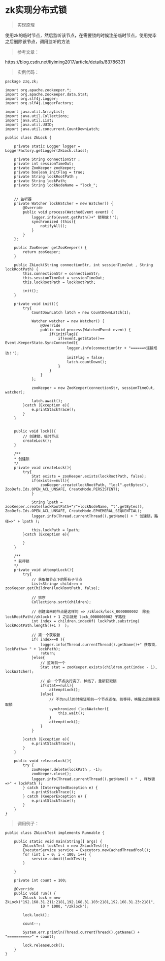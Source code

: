 # zk实现分布式锁

> 实现原理

使用zk的临时节点，然后监听该节点，在需要锁的时候注册临时节点，使用完毕之后删除该节点，调用监听的方法

> 参考文章：

https://blog.csdn.net/liyiming2017/article/details/83786331

> 实例代码：

    package zzq.zk;

    import org.apache.zookeeper.*;
    import org.apache.zookeeper.data.Stat;
    import org.slf4j.Logger;
    import org.slf4j.LoggerFactory;

    import java.util.ArrayList;
    import java.util.Collections;
    import java.util.List;
    import java.util.UUID;
    import java.util.concurrent.CountDownLatch;

    public class ZkLock {

        private static Logger logger = LoggerFactory.getLogger(ZkLock.class);

        private String connectionStr ;
        private int sessionTimeOut;
        private ZooKeeper zooKeeper;
        private boolean initFlag = true;
        private String lockRootPath ;
        private String lockPath;
        private String lockNodeName = "lock_";


        // 监听器
        private Watcher lockWatcher = new Watcher() {
            @Override
            public void process(WatchedEvent event) {
                logger.info(event.getPath()+" 锁释放！");
                synchronized (this){
                    notifyAll();
                }
            }
        };

        public ZooKeeper getZooKeeper() {
            return zooKeeper;
        }

        public ZkLock(String connectionStr, int sessionTimeOut , String lockRootPath) {
            this.connectionStr = connectionStr;
            this.sessionTimeOut = sessionTimeOut;
            this.lockRootPath = lockRootPath;

            init();
        }

        private void init(){
            try{
                CountDownLatch latch = new CountDownLatch(1);

                Watcher watcher = new Watcher() {
                    @Override
                    public void process(WatchedEvent event) {
                        if(initFlag){
                            if(event.getState()== Event.KeeperState.SyncConnected){
                                logger.info(connectionStr + "======>连接成功！");
                                initFlag = false;
                                latch.countDown();
                            }
                        }
                    }
                };

                zooKeeper = new ZooKeeper(connectionStr, sessionTimeOut, watcher);

                latch.await();
            }catch (Exception e){
                e.printStackTrace();
            }
        }


        public void lock(){
            // 创建锁，临时节点
            createLock();
        }

        /**
        * 创建锁
        */
        private void createLock(){
            try{
                Stat exists = zooKeeper.exists(lockRootPath, false);
                if(exists==null){
                    zooKeeper.create(lockRootPath, "locl".getBytes(), ZooDefs.Ids.OPEN_ACL_UNSAFE, CreateMode.PERSISTENT);
                }

                String lpath = zooKeeper.create(lockRootPath+"/"+lockNodeName, "t".getBytes(), ZooDefs.Ids.OPEN_ACL_UNSAFE, CreateMode.EPHEMERAL_SEQUENTIAL);
                logger.info(Thread.currentThread().getName() + " 创建锁，路径=>" + lpath );

                this.lockPath = lpath;
            }catch (Exception e){

            }
        }

        /**
        * 获得锁
        */
        private void attemptLock(){
            try{
                // 获取根节点下的所有子节点
                List<String> children = zooKeeper.getChildren(lockRootPath, false);

                // 排序
                Collections.sort(children);

                // 创建出来的节点是这样的 => /zklock/lock_0000000002  除去 lockRootPath(/zklock) + 1 之后就是 lock_0000000002 子路径
                int index = children.indexOf( lockPath.substring( lockRootPath.length()+1 )  );

                // 第一个获取锁
                if( index==0 ){
                    logger.info(Thread.currentThread().getName()+" 获取锁，lockPath=> " + lockPath);
                    return;
                }else{
                    // 监听前一个
                    Stat stat = zooKeeper.exists(children.get(index - 1), lockWatcher);

                    // 前一个节点执行完了，掉线了，重新获取锁
                    if(stat==null){
                        attemptLock();
                    }else{
                        // 不为null的时候证明前一个节点还在，则等待，唤醒之后继续获取锁
                        synchronized (lockWatcher){
                            this.wait();
                        }
                        attemptLock();
                    }
                }

            }catch (Exception e){
                e.printStackTrace();
            }
        }

        public void releaseLock(){
            try {
                zooKeeper.delete(lockPath , -1);
                zooKeeper.close();
                logger.info(Thread.currentThread().getName() + " , 释放锁 =>" + lockPath );
            } catch (InterruptedException e) {
                e.printStackTrace();
            } catch (KeeperException e) {
                e.printStackTrace();
            }
        }
    }


> 调用例子：

    public class ZkLockTest implements Runnable {

        public static void main(String[] args) {
            ZkLockTest lockTest = new ZkLockTest();
            ExecutorService service = Executors.newCachedThreadPool();
            for (int i = 0; i < 100; i++) {
                service.submit(lockTest);
            }

        }

        private int count = 100;

        @Override
        public void run() {
            ZkLock lock = new ZkLock("192.168.31.211:2181,192.168.31.103:2181,192.168.31.23:2181",
                    10 * 1000, "/zklock");

            lock.lock();

            count--;

            System.err.println(Thread.currentThread().getName() + "==========>" + count);

            lock.releaseLock();
        }
    }